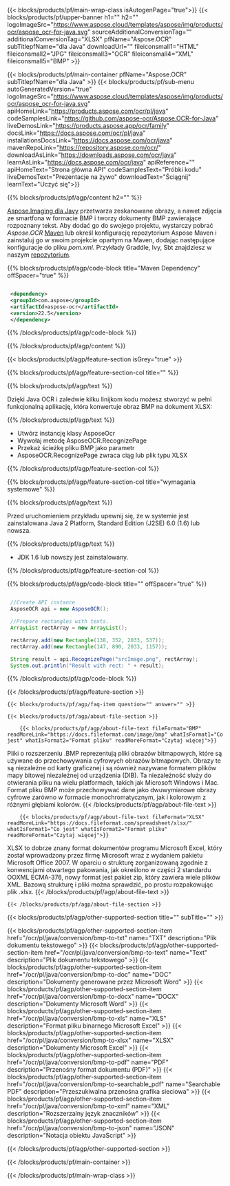 ﻿---
title:  
weight: 3920
url: /pl/java/conversion/bmp-to-xlsx/ 
lang: pl
langdirlevel: 2
locales: ja,it,ru,de,es,fr,nl,id,lt,pl,pt,vi,tr,ko
description: Przykładowy kod konwersji BMP na XLSX Java. Użyj przykładowego kodu API dla plików wsadowych BMP do konwersji XLSX w dowolnej aplikacji internetowej lub opartej na Javie na komputery stacjonarne.
---

{{< blocks/products/pf/main-wrap-class isAutogenPage="true">}}
{{< blocks/products/pf/upper-banner h1="" h2="" logoImageSrc="https://www.aspose.cloud/templates/aspose/img/products/ocr/aspose_ocr-for-java.svg" sourceAdditionalConversionTag="" additionalConversionTag="XLSX" pfName="Aspose.OCR" subTitlepfName="dla Java" downloadUrl="" fileiconsmall1="HTML" fileiconsmall2="JPG" fileiconsmall3="OCR" fileiconsmall4="XML" fileiconsmall5="BMP" >}}


{{< blocks/products/pf/main-container pfName="Aspose.OCR" subTitlepfName="dla Java" >}}
{{< blocks/products/pf/sub-menu autoGeneratedVersion="true" logoImageSrc="https://www.aspose.cloud/templates/aspose/img/products/ocr/aspose_ocr-for-java.svg" apiHomeLink="https://products.aspose.com/ocr/pl/java" codeSamplesLink="https://github.com/aspose-ocr/Aspose.OCR-for-Java" liveDemosLink="https://products.aspose.app/ocr/family" docsLink="https://docs.aspose.com/ocr/pl/java" installationsDocsLink="https://docs.aspose.com/ocr/java" mavenRepoLink="https://repository.aspose.com/ocr/" downloadAsLink="https://downloads.aspose.com/ocr/java" learnAsLink="https://docs.aspose.com/ocr/java" apiReference="" apiHomeText="Strona główna API" codeSamplesText="Próbki kodu" liveDemosText="Prezentacje na żywo" downloadText="Ściągnij" learnText="Uczyć się">}}

{{% blocks/products/pf/agp/content h2="" %}}



[Aspose.Imaging dla Javy](https://products.aspose.com/imaging/java)
 przetwarza zeskanowane obrazy, a nawet zdjęcia ze smartfona w formacie BMP i tworzy dokumenty BMP zawierające rozpoznany tekst. Aby dodać go do swojego projektu, wystarczy pobrać *Aspose.OCR*
[Maven](https://repository.aspose.com/webapp/#/artifacts/browse/tree/General/repo/com/aspose/aspose-imaging) lub określ konfigurację repozytorium Aspose Maven
i zainstaluj go w swoim projekcie opartym na Maven, dodając następujące konfiguracje do pliku _pom.xml_. Przykłady Graddle, Ivy, Sbt znajdziesz w naszym [repozytorium](https://repository.aspose.com/ocr/).

{{% blocks/products/pf/agp/code-block title="Maven Dependency" offSpacer="true" %}}

```xml

 <dependency>
 <groupId>com.aspose</groupId>
 <artifactId>aspose-ocr</artifactId>
 <version>22.5</version>
 </dependency>

```

{{% /blocks/products/pf/agp/code-block %}}

{{% /blocks/products/pf/agp/content %}}

{{< blocks/products/pf/agp/feature-section isGrey="true" >}}

{{% blocks/products/pf/agp/feature-section-col title="" %}}

{{% blocks/products/pf/agp/text %}}

Dzięki Java OCR i zaledwie kilku linijkom kodu możesz stworzyć w pełni funkcjonalną aplikację, która konwertuje obraz BMP na dokument XLSX:

{{% /blocks/products/pf/agp/text %}}

+ Utwórz instancję klasy AsposeOcr
+ Wywołaj metodę AsposeOCR.RecognizePage
+ Przekaż ścieżkę pliku BMP jako parametr
+ AsposeOCR.RecognizePage zwraca ciąg lub plik typu XLSX

{{% /blocks/products/pf/agp/feature-section-col %}}

{{% blocks/products/pf/agp/feature-section-col title="wymagania systemowe" %}}

{{% blocks/products/pf/agp/text %}}

Przed uruchomieniem przykładu upewnij się, że w systemie jest zainstalowana Java 2 Platform, Standard Edition (J2SE) 6.0 (1.6) lub nowsza.

{{% /blocks/products/pf/agp/text %}}

- JDK 1.6 lub nowszy jest zainstalowany.

{{% /blocks/products/pf/agp/feature-section-col %}}

{{% blocks/products/pf/agp/code-block title="" offSpacer="true" %}}

```java

 //Create API instance
 AsposeOCR api = new AsposeOCR();

 //Prepare rectangles with texts.
 ArrayList rectArray = new ArrayList();

 rectArray.add(new Rectangle(138, 352, 2033, 537));
 rectArray.add(new Rectangle(147, 890, 2033, 1157));

 String result = api.RecognizePage("srcImage.png", rectArray);
 System.out.println("Result with rect: " + result);

```

{{% /blocks/products/pf/agp/code-block %}}

{{< /blocks/products/pf/agp/feature-section >}}

    {{< blocks/products/pf/agp/faq-item question="" answer="" >}}

    {{< blocks/products/pf/agp/about-file-section >}}
       
        {{< blocks/products/pf/agp/about-file-text fileFormat="BMP" readMoreLink="https://docs.fileformat.com/image/bmp" whatIsFormat1="Co jest" whatIsFormat2="Format pliku" readMoreFormat="Czytaj więcej">}}
Pliki o rozszerzeniu .BMP reprezentują pliki obrazów bitmapowych, które są używane do przechowywania cyfrowych obrazów bitmapowych. Obrazy te są niezależne od karty graficznej i są również nazywane formatem plików mapy bitowej niezależnej od urządzenia (DIB). Ta niezależność służy do otwierania pliku na wielu platformach, takich jak Microsoft Windows i Mac. Format pliku BMP może przechowywać dane jako dwuwymiarowe obrazy cyfrowe zarówno w formacie monochromatycznym, jak i kolorowym z różnymi głębiami kolorów.
        {{< /blocks/products/pf/agp/about-file-text >}}

        {{< blocks/products/pf/agp/about-file-text fileFormat="XLSX" readMoreLink="https://docs.fileformat.com/spreadsheet/xlsx/" whatIsFormat1="Co jest" whatIsFormat2="Format pliku" readMoreFormat="Czytaj więcej">}}
XLSX to dobrze znany format dokumentów programu Microsoft Excel, który został wprowadzony przez firmę Microsoft wraz z wydaniem pakietu Microsoft Office 2007. W oparciu o strukturę zorganizowaną zgodnie z konwencjami otwartego pakowania, jak określono w części 2 standardu OOXML ECMA-376, nowy format jest pakiet zip, który zawiera wiele plików XML. Bazową strukturę i pliki można sprawdzić, po prostu rozpakowując plik .xlsx.
        {{< /blocks/products/pf/agp/about-file-text >}}

    {{< /blocks/products/pf/agp/about-file-section >}}

<!-- aboutfile Ends -->

{{< blocks/products/pf/agp/other-supported-section title="" subTitle="" >}}

{{< blocks/products/pf/agp/other-supported-section-item href="/ocr/pl/java/conversion/bmp-to-txt" name="TXT" description="Plik dokumentu tekstowego" >}}
{{< blocks/products/pf/agp/other-supported-section-item href="/ocr/pl/java/conversion/bmp-to-text" name="Text" description="Plik dokumentu tekstowego" >}}
{{< blocks/products/pf/agp/other-supported-section-item href="/ocr/pl/java/conversion/bmp-to-doc" name="DOC" description="Dokumenty generowane przez Microsoft Word" >}}
{{< blocks/products/pf/agp/other-supported-section-item href="/ocr/pl/java/conversion/bmp-to-docx" name="DOCX" description="Dokumenty Microsoft Word" >}}
{{< blocks/products/pf/agp/other-supported-section-item href="/ocr/pl/java/conversion/bmp-to-xls" name="XLS" description="Format pliku binarnego Microsoft Excel" >}}
{{< blocks/products/pf/agp/other-supported-section-item href="/ocr/pl/java/conversion/bmp-to-xlsx" name="XLSX" description="Dokumenty Microsoft Excel" >}}
{{< blocks/products/pf/agp/other-supported-section-item href="/ocr/pl/java/conversion/bmp-to-pdf" name="PDF" description="Przenośny format dokumentu (PDF)" >}}
{{< blocks/products/pf/agp/other-supported-section-item href="/ocr/pl/java/conversion/bmp-to-searchable_pdf" name="Searchable PDF" description="Przeszukiwalna przenośna grafika sieciowa" >}}
{{< blocks/products/pf/agp/other-supported-section-item href="/ocr/pl/java/conversion/bmp-to-xml" name="XML" description="Rozszerzalny język znaczników" >}}
{{< blocks/products/pf/agp/other-supported-section-item href="/ocr/pl/java/conversion/bmp-to-json" name="JSON" description="Notacja obiektu JavaScript" >}}

{{< /blocks/products/pf/agp/other-supported-section >}}

{{< /blocks/products/pf/main-container >}}
    
{{< /blocks/products/pf/main-wrap-class >}}
